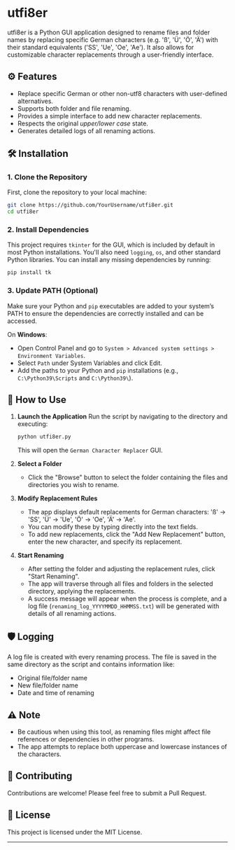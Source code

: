 # utfi8er

utfi8er is a Python GUI application designed to rename files and folder names by replacing specific German characters (e.g. 'ß', 'Ü', 'Ö', 'Ä') with their standard equivalents ('SS', 'Ue', 'Oe', 'Ae'). It also allows for customizable character replacements through a user-friendly interface.

## ⚙️ Features

- Replace specific German or other non-utf8 characters with user-defined alternatives.
- Supports both folder and file renaming.
- Provides a simple interface to add new character replacements.
- Respects the original _upper/lower case_ state.
- Generates detailed logs of all renaming actions.

## 🛠️ Installation

### 1. Clone the Repository

First, clone the repository to your local machine:

```bash
git clone https://github.com/YourUsername/utfi8er.git
cd utfi8er
```

### 2. Install Dependencies

This project requires `tkinter` for the GUI, which is included by default in most Python installations. You'll also need `logging`, `os`, and other standard Python libraries. You can install any missing dependencies by running:

```bash
pip install tk
```

### 3. Update PATH (Optional)

Make sure your Python and `pip` executables are added to your system’s PATH to ensure the dependencies are correctly installed and can be accessed.

On **Windows**:

- Open Control Panel and go to `System > Advanced system settings > Environment Variables`.
- Select `Path` under System Variables and click Edit.
- Add the paths to your Python and `pip` installations (e.g., `C:\Python39\Scripts` and `C:\Python39\`).

## 📝 How to Use

1. **Launch the Application**
   Run the script by navigating to the directory and executing:

   ```bash
   python utfi8er.py
   ```

   This will open the `German Character Replacer` GUI.

2. **Select a Folder**

   - Click the "Browse" button to select the folder containing the files and directories you wish to rename.

3. **Modify Replacement Rules**

   - The app displays default replacements for German characters: 'ß' -> 'SS', 'Ü' -> 'Ue', 'Ö' -> 'Oe', 'Ä' -> 'Ae'.
   - You can modify these by typing directly into the text fields.
   - To add new replacements, click the "Add New Replacement" button, enter the new character, and specify its replacement.

4. **Start Renaming**
   - After setting the folder and adjusting the replacement rules, click "Start Renaming".
   - The app will traverse through all files and folders in the selected directory, applying the replacements.
   - A success message will appear when the process is complete, and a log file (`renaming_log_YYYYMMDD_HHMMSS.txt`) will be generated with details of all renaming actions.

## 🛡️ Logging

A log file is created with every renaming process. The file is saved in the same directory as the script and contains information like:

- Original file/folder name
- New file/folder name
- Date and time of renaming

## ⚠️ Note

- Be cautious when using this tool, as renaming files might affect file references or dependencies in other programs.
- The app attempts to replace both uppercase and lowercase instances of the characters.

## 🤝 Contributing

Contributions are welcome! Please feel free to submit a Pull Request.

## 📄 License

This project is licensed under the MIT License.

---
